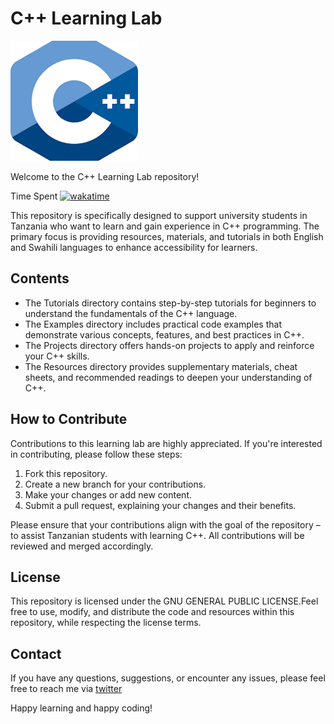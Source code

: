 # C++ Learning Lab

![C++ Logo](/assets/C++.png)

Welcome to the C++ Learning Lab repository!

Time Spent [![wakatime](https://wakatime.com/badge/user/70af596f-17d0-4c46-81e6-ed6f4a5eeae7/project/018cc9a1-509e-4158-b492-36aad7a24e70.svg)](https://wakatime.com/badge/user/70af596f-17d0-4c46-81e6-ed6f4a5eeae7/project/018cc9a1-509e-4158-b492-36aad7a24e70)

This repository is specifically designed to support university students in Tanzania who want to learn and gain experience in C++ programming. The primary focus is providing resources, materials, and tutorials in both English and Swahili languages to enhance accessibility for learners.

## Contents

- The Tutorials directory contains step-by-step tutorials for beginners to understand the fundamentals of the C++ language.
- The Examples directory includes practical code examples that demonstrate various concepts, features, and best practices in C++.
- The Projects directory offers hands-on projects to apply and reinforce your C++ skills.
- The Resources directory provides supplementary materials, cheat sheets, and recommended readings to deepen your understanding of C++.

## How to Contribute

Contributions to this learning lab are highly appreciated. If you're interested in contributing, please follow these steps:

1. Fork this repository.
2. Create a new branch for your contributions.
3. Make your changes or add new content.
4. Submit a pull request, explaining your changes and their benefits.

Please ensure that your contributions align with the goal of the repository – to assist Tanzanian students with learning C++. All contributions will be reviewed and merged accordingly.

## License

This repository is licensed under the GNU GENERAL PUBLIC LICENSE.Feel free to use, modify, and distribute the code and resources within this repository, while respecting the license terms.

## Contact

If you have any questions, suggestions, or encounter any issues, please feel free to reach me via [twitter](https://twitter.com/njox16)

Happy learning and happy coding!
